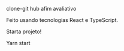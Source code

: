 clone-git hub afim avaliativo

Feito usando tecnologias React  e TypeScript.

Starta projeto!


Yarn start 
